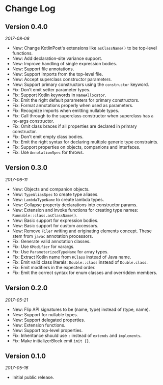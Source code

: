 Change Log
==========

## Version 0.4.0

_2017-08-08_

 * New: Change KotlinPoet's extensions like `asClassName()` to be top-level functions.
 * New: Add declaration-site variance support.
 * New: Improve handling of single expression bodies.
 * New: Support file annotations.
 * New: Support imports from the top-level file.
 * New: Accept superclass constructor parameters.
 * New: Support primary constructors using the `constructor` keyword.
 * Fix: Don't emit setter parameter types.
 * Fix: Support Kotlin keywords in `NameAllocator`.
 * Fix: Emit the right default parameters for primary constructors.
 * Fix: Format annotations properly when used as parameters.
 * Fix: Recognize imports when emitting nullable types.
 * Fix: Call through to the superclass constructor when superclass has a no-args constructor.
 * Fix: Omit class braces if all properties are declared in primary constructor.
 * Fix: Don't emit empty class bodies.
 * Fix: Emit the right syntax for declaring multiple generic type constraints.
 * Fix: Support properties on objects, companions and interfaces.
 * Fix: Use `AnnotationSpec` for throws.


## Version 0.3.0

_2017-06-11_

 * New: Objects and companion objects.
 * New: `TypeAliasSpec` to create type aliases.
 * New: `LambdaTypeName` to create lambda types.
 * New: Collapse property declarations into constructor params.
 * New: Extension and invoke functions for creating type names: `Runnable::class.asClassName()`.
 * New: Basic support for expression bodies.
 * New: Basic support for custom accessors.
 * New: Remove `Filer` writing and originating elements concept. These stem from `javac` annotation
   processors.
 * Fix: Generate valid annotation classes.
 * Fix: Use `KModifier` for varargs.
 * Fix: Use `ParameterizedTypeName` for array types.
 * Fix: Extract Kotlin name from `KClass` instead of Java name.
 * Fix: Emit valid class literals: `Double::class` instead of `Double.class`.
 * Fix: Emit modifiers in the expected order.
 * Fix: Emit the correct syntax for enum classes and overridden members.


## Version 0.2.0

_2017-05-21_

 * New: Flip API signatures to be (name, type) instead of (type, name).
 * New: Support for nullable types.
 * New: Support delegated properties.
 * New: Extension functions.
 * New: Support top-level properties.
 * Fix: Inheritance should use `:` instead of `extends` and `implements`.
 * Fix: Make initializerBlock emit `init {}`.


## Version 0.1.0

_2017-05-16_

 * Initial public release.
